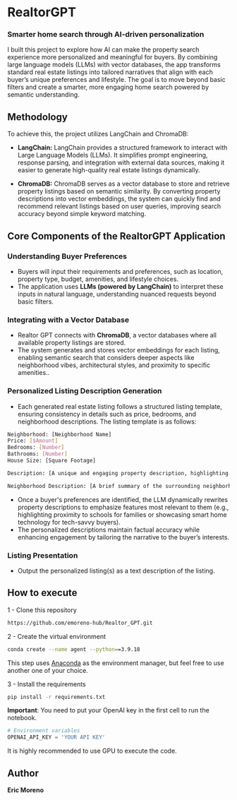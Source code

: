 # RealtorGPT
### Smarter home search through AI-driven personalization
I built this project to explore how AI can make the property search experience more personalized and meaningful for buyers. By combining large language models (LLMs) with vector databases, the app transforms standard real estate listings into tailored narratives that align with each buyer’s unique preferences and lifestyle. The goal is to move beyond basic filters and create a smarter, more engaging home search powered by semantic understanding.

## Methodology
To achieve this, the project utilizes LangChain and ChromaDB:
- **LangChain:** LangChain provides a structured framework to interact with Large Language Models (LLMs). It simplifies prompt engineering, response parsing, and integration with external data sources, making it easier to generate high-quality real estate listings dynamically.

- **ChromaDB:** ChromaDB serves as a vector database to store and retrieve property listings based on semantic similarity. By converting property descriptions into vector embeddings, the system can quickly find and recommend relevant listings based on user queries, improving search accuracy beyond simple keyword matching.

## Core Components of the RealtorGPT Application

### Understanding Buyer Preferences

- Buyers will input their requirements and preferences, such as location, property type, budget, amenities, and lifestyle choices.
- The application uses **LLMs (powered by LangChain)** to interpret these inputs in natural language, understanding nuanced requests beyond basic filters.

### Integrating with a Vector Database

- Realtor GPT connects with **ChromaDB**, a vector databases where all available property listings are stored.
- The system generates and stores vector embeddings for each listing, enabling semantic search that considers deeper aspects like neighborhood vibes, architectural styles, and proximity to specific amenities..

### Personalized Listing Description Generation

- Each generated real estate listing follows a structured listing template, ensuring consistency in details such as price, bedrooms, and neighborhood descriptions. The listing template is as follows:
```bash
Neighborhood: [Neighborhood Name]
Price: [$Amount]
Bedrooms: [Number]
Bathrooms: [Number]
House Size: [Square Footage]

Description: [A unique and engaging property description, highlighting features like design, amenities, and lifestyle benefits.]

Neighborhood Description: [A brief summary of the surrounding neighborhood, including community highlights, nearby attractions, and lifestyle perks.]
```

- Once a buyer's preferences are identified, the LLM dynamically rewrites property descriptions to emphasize features most relevant to them (e.g., highlighting proximity to schools for families or showcasing smart home technology for tech-savvy buyers).
- The personalized descriptions maintain factual accuracy while enhancing engagement by tailoring the narrative to the buyer’s interests.

### Listing Presentation

- Output the personalized listing(s) as a text description of the listing.

## How to execute

1 - Clone this repository
```bash
https://github.com/emoreno-hub/Realtor_GPT.git
```

2 - Create the virtual environment

```bash
conda create --name agent --python==3.9.18
```

This step uses [Anaconda](https://www.anaconda.com/) as the environment manager, but feel free to use another one of your choice.

3 - Install the requirements

```bash
pip install -r requirements.txt
```


**Important**: You need to put your OpenAI key in the first cell to run the notebook.

```python
# Environment variables
OPENAI_API_KEY = 'YOUR API KEY'
```
It is highly recommended to use GPU to execute the code.

## Author
**Eric Moreno**


